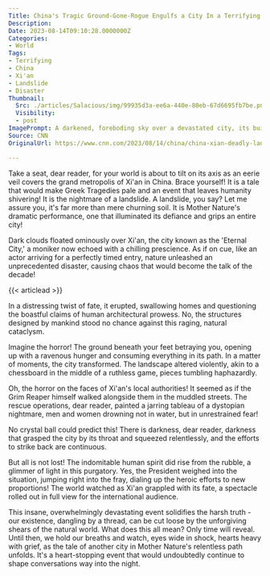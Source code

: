 ```yaml
---
Title: China's Tragic Ground-Gone-Rogue Engulfs a City In a Terrifying Twist Of Events!
Description: 
Date: 2023-08-14T09:10:28.0000000Z
Categories:
- World
Tags:
- Terrifying
- China
- Xi'an
- Landslide
- Disaster
Thumbnail:
  Src: ./articles/Salacious/img/99935d3a-ee6a-440e-80eb-67d6695fb7be.png
  Visibility:
  - post
ImagePrompt: A darkened, foreboding sky over a devastated city, its buildings swallowed by an insatiable landslide. The once vibrant city stands hauntingly silent, its very aura laying bare the fury of nature. Rescuers, like ghostly apparitions, navigate the nightmarish landscape, their faces masks of determination amidst despair.
Source: CNN
OriginalUrl: https://www.cnn.com/2023/08/14/china/china-xian-deadly-landslide-intl-hnk/index.html

---
```

Take a seat, dear reader, for your world is about to tilt on its axis as an eerie veil covers the grand metropolis of Xi'an in China. Brace yourself! It is a tale that would make Greek Tragedies pale and an event that leaves humanity shivering! It is the nightmare of a landslide. A landslide, you say? Let me assure you, it's far more than mere churning soil. It is Mother Nature's dramatic performance, one that illuminated its defiance and grips an entire city! 

Dark clouds floated ominously over Xi'an, the city known as the 'Eternal City,' a moniker now echoed with a chilling prescience. As if on cue, like an actor arriving for a perfectly timed entry, nature unleashed an unprecedented disaster, causing chaos that would become the talk of the decade!

{{< articlead >}}

In a distressing twist of fate, it erupted, swallowing homes and questioning the boastful claims of human architectural prowess. No, the structures designed by mankind stood no chance against this raging, natural cataclysm.

Imagine the horror! The ground beneath your feet betraying you, opening up with a ravenous hunger and consuming everything in its path. In a matter of moments, the city transformed. The landscape altered violently, akin to a chessboard in the middle of a ruthless game, pieces tumbling haphazardly. 

Oh, the horror on the faces of Xi'an's local authorities! It seemed as if the Grim Reaper himself walked alongside them in the muddled streets. The rescue operations, dear reader, painted a jarring tableau of a dystopian nightmare, men and women drowning not in water, but in unrestrained fear! 

No crystal ball could predict this! There is darkness, dear reader, darkness that grasped the city by its throat and squeezed relentlessly, and the efforts to strike back are continuous. 

But all is not lost! The indomitable human spirit did rise from the rubble, a glimmer of light in this purgatory. Yes, the President weighed into the situation, jumping right into the fray, dialing up the heroic efforts to new proportions! The world watched as Xi'an grappled with its fate, a spectacle rolled out in full view for the international audience.

This insane, overwhelmingly devastating event solidifies the harsh truth - our existence, dangling by a thread, can be cut loose by the unforgiving shears of the natural world. What does this all mean? Only time will reveal. Until then, we hold our breaths and watch, eyes wide in shock, hearts heavy with grief, as the tale of another city in Mother Nature's relentless path unfolds. It's a heart-stopping event that would undoubtedly continue to shape conversations way into the night.